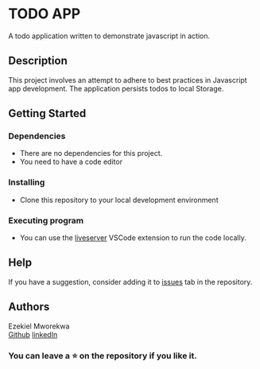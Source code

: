# TODO APP

A todo application written to demonstrate javascript in action.

## Description

This project involves an attempt to adhere to best practices in Javascript app development. The application persists todos to local Storage.

## Getting Started

### Dependencies
* There are no dependencies for this project. 
* You need to have a code editor

### Installing
* Clone this repository to your local development environment

### Executing program
* You can use the [liveserver](https://marketplace.visualstudio.com/items?itemName=ritwickdey.LiveServer) VSCode extension to run the code locally.


## Help
If you have a suggestion, consider adding it to [issues](https://github.com/vanheaven-ui/todo-app-erdhas/issues) tab in the repository.

## Authors

Ezekiel Mworekwa  
[Github](https://github.com/vanheaven-ui)
[linkedIn](https://linkedin.com/vanheaven)

### You can leave a ⭐ on the repository if you like it.
